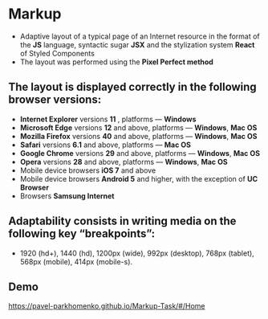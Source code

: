 # Markup

- Adaptive layout of a typical page of an Internet resource in the format of the **JS** language, syntactic sugar **JSX** and the stylization system **React** of Styled Components
- The layout was performed using the **Pixel Perfect method**

## The layout is displayed correctly in the following browser versions:
- **Internet Explorer** versions **11** , platforms — **Windows**
- **Microsoft Edge** versions **12** and above, platforms — **Windows**, **Mac OS**
- **Mozilla Firefox** versions **40** and above, platforms — **Windows**, **Mac OS**
- **Safari** versions **6.1** and above, platforms — **Mac OS**
- **Google Chrome** versions **29** and above, platforms — **Windows**, **Mac OS**
- **Opera** versions **28** and above, platforms — **Windows**, **Mac OS**
- Mobile device browsers **iOS 7** and above
- Mobile device browsers **Android 5** and higher, with the exception of **UC Browser**
- Browsers **Samsung Internet**

## Adaptability consists in writing media on the following key “breakpoints”:
- 1920 (hd+), 1440 (hd), 1200px (wide), 992px (desktop), 768px (tablet), 568px (mobile), 414px (mobile-s).

## Demo
https://pavel-parkhomenko.github.io/Markup-Task/#/Home
